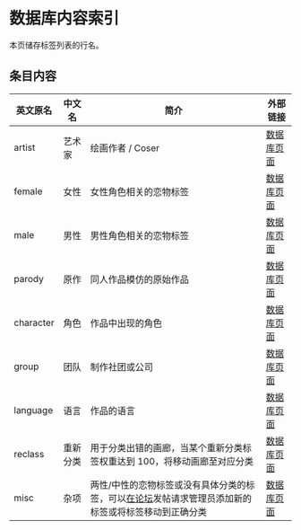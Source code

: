 ﻿数据库内容索引
====================
本页储存标签列表的行名。

条目内容
----------------
| 英文原名 | 中文名 | 简介 | 外部链接 |
| -------- | --------------- | ------ | ----------- |
| artist | 艺术家 | 绘画作者 / Coser | [数据库页面](https://github.com/Mapaler/EhTagTranslator/wiki/artist) |
| female | 女性 | 女性角色相关的恋物标签 | [数据库页面](https://github.com/Mapaler/EhTagTranslator/wiki/female) |
| male | 男性 | 男性角色相关的恋物标签 | [数据库页面](https://github.com/Mapaler/EhTagTranslator/wiki/male) |
| parody | 原作 | 同人作品模仿的原始作品 | [数据库页面](https://github.com/Mapaler/EhTagTranslator/wiki/parody) |
| character | 角色 | 作品中出现的角色 | [数据库页面](https://github.com/Mapaler/EhTagTranslator/wiki/character) |
| group | 团队 | 制作社团或公司 | [数据库页面](https://github.com/Mapaler/EhTagTranslator/wiki/group) |
| language | 语言 | 作品的语言 | [数据库页面](https://github.com/Mapaler/EhTagTranslator/wiki/language) |
| reclass | 重新分类 | 用于分类出错的画廊，当某个重新分类标签权重达到 100，将移动画廊至对应分类 | [数据库页面](https://github.com/Mapaler/EhTagTranslator/wiki/reclass) |
| misc | 杂项 | 两性/中性的恋物标签或没有具体分类的标签，可以[在论坛](https://forums.e-hentai.org/index.php?showtopic=199295)发帖请求管理员添加新的标签或将标签移动到正确分类 | [数据库页面](https://github.com/Mapaler/EhTagTranslator/wiki/misc) |
